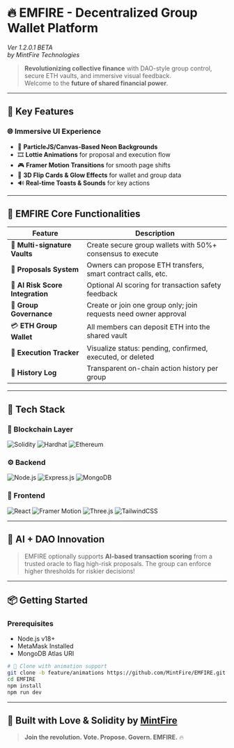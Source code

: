 # 🔥 EMFIRE - Decentralized Group Wallet Platform
*Ver 1.2.0.1 BETA*  
*by MintFire Technologies*

> **Revolutionizing collective finance** with DAO-style group control, secure ETH vaults, and immersive visual feedback.  
> Welcome to the **future of shared financial power**.

---

## 🚀 Key Features

### 🌐 **Immersive UI Experience**
- 🌌 **ParticleJS/Canvas-Based Neon Backgrounds**  
- 🎞️ **Lottie Animations** for proposal and execution flow  
- 🎮 **Framer Motion Transitions** for smooth page shifts  
- 🧬 **3D Flip Cards & Glow Effects** for wallet and group data  
- 🔊 **Real-time Toasts & Sounds** for key actions

---

## 💎 EMFIRE Core Functionalities

| Feature | Description |
|--------|-------------|
| 🔐 **Multi-signature Vaults** | Create secure group wallets with 50%+ consensus to execute |
| 📩 **Proposals System** | Owners can propose ETH transfers, smart contract calls, etc. |
| 🧠 **AI Risk Score Integration** | Optional AI scoring for transaction safety feedback |
| 👥 **Group Governance** | Create or join one group only; join requests need owner approval |
| 💳 **ETH Group Wallet** | All members can deposit ETH into the shared vault |
| 🔄 **Execution Tracker** | Visualize status: pending, confirmed, executed, or deleted |
| 🧾 **History Log** | Transparent on-chain action history per group |

---

## 🧱 Tech Stack

### 🔗 Blockchain Layer
![Solidity](https://img.shields.io/badge/Solidity-%23363636.svg?style=for-the-badge&logo=solidity&logoColor=white)
![Hardhat](https://img.shields.io/badge/Hardhat-181A1F?style=for-the-badge&logo=hardhat)
![Ethereum](https://img.shields.io/badge/Ethereum-3C3C3D?style=for-the-badge&logo=Ethereum&logoColor=white)

### ⚙️ Backend
![Node.js](https://img.shields.io/badge/Node.js-43853D?style=for-the-badge&logo=node.js&logoColor=white)
![Express.js](https://img.shields.io/badge/Express.js-404D59?style=for-the-badge)
![MongoDB](https://img.shields.io/badge/MongoDB-4EA94B?style=for-the-badge&logo=mongodb&logoColor=white)

### 🎨 Frontend
![React](https://img.shields.io/badge/React-20232A?style=for-the-badge&logo=react&logoColor=61DAFB)
![Framer Motion](https://img.shields.io/badge/Framer_Motion-0055FF?style=for-the-badge&logo=framer&logoColor=white)
![Three.js](https://img.shields.io/badge/Three.js-000000?style=for-the-badge&logo=three.js&logoColor=white)
![TailwindCSS](https://img.shields.io/badge/TailwindCSS-0EA5E9?style=for-the-badge&logo=tailwind-css&logoColor=white)

---

## 🧪 AI + DAO Innovation

> EMFIRE optionally supports **AI-based transaction scoring** from a trusted oracle to flag high-risk proposals. The group can enforce higher thresholds for riskier decisions!

---

## 📦 Getting Started

### Prerequisites
- Node.js v18+
- MetaMask Installed
- MongoDB Atlas URI

```bash
# 🔽 Clone with animation support
git clone -b feature/animations https://github.com/MintFire/EMFIRE.git
cd EMFIRE
npm install
npm run dev
```

---

## 🎉 Built with Love & Solidity by [MintFire](https://mintfire.xyz)

> **Join the revolution. Vote. Propose. Govern. EMFIRE.** 🔥
